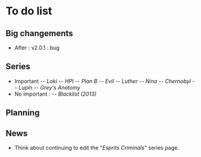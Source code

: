 # To do list

## Big changements
- After : v2.0.1 : bug

## Series
- Important
-- *Loki*
-- *HPI*
-- *Plan B*
-- *Evil*
-- *Luther*
-- *Nina*
-- *Chernobyl*
-- *Lupin*
-- *Grey's Anatomy*
- No important :
-- *Blacklist (2013)*

## Planning

## News

- Think about continuing to edit the "*Esprits Criminals*" series page.
